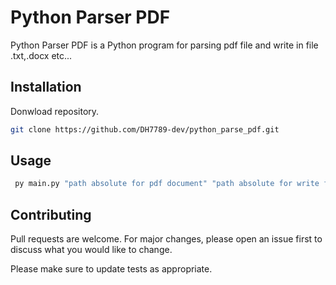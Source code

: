 # Python Parser PDF

Python Parser PDF is a Python program for parsing pdf file and write in file .txt,.docx etc...

## Installation

Donwload repository.

```bash
git clone https://github.com/DH7789-dev/python_parse_pdf.git
```

## Usage

```bash
 py main.py "path absolute for pdf document" "path absolute for write file"
```

## Contributing
Pull requests are welcome. For major changes, please open an issue first to discuss what you would like to change.

Please make sure to update tests as appropriate.



